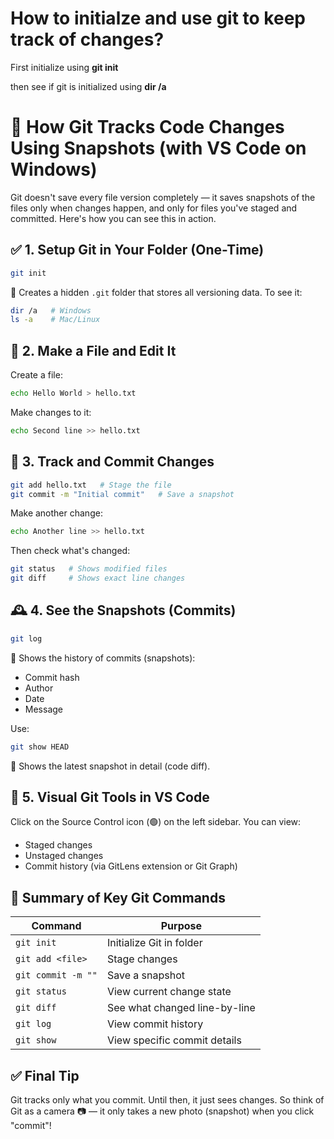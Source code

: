 # How to initialze and use git to keep track of changes?
First initialize using **git init**

then see if git is initialized using **dir /a**

# 🧠 How Git Tracks Code Changes Using Snapshots (with VS Code on Windows)

Git doesn't save every file version completely — it saves snapshots of the files only when changes happen, and only for files you've staged and committed. Here's how you can see this in action.

## ✅ 1. Setup Git in Your Folder (One-Time)

```bash
git init
```

🔹 Creates a hidden `.git` folder that stores all versioning data. To see it:

```bash
dir /a   # Windows
ls -a    # Mac/Linux
```

## 📁 2. Make a File and Edit It

Create a file:

```bash
echo Hello World > hello.txt
```

Make changes to it:

```bash
echo Second line >> hello.txt
```

## 📝 3. Track and Commit Changes

```bash
git add hello.txt   # Stage the file
git commit -m "Initial commit"   # Save a snapshot
```

Make another change:

```bash
echo Another line >> hello.txt
```

Then check what's changed:

```bash
git status   # Shows modified files
git diff     # Shows exact line changes
```

## 🕰 4. See the Snapshots (Commits)

```bash
git log
```

🔹 Shows the history of commits (snapshots):
- Commit hash
- Author
- Date
- Message

Use:

```bash
git show HEAD
```

🔹 Shows the latest snapshot in detail (code diff).

## 👀 5. Visual Git Tools in VS Code

Click on the Source Control icon (🟢) on the left sidebar. You can view:
- Staged changes
- Unstaged changes
- Commit history (via GitLens extension or Git Graph)

## 🧾 Summary of Key Git Commands

| Command | Purpose |
|---------|---------|
| `git init` | Initialize Git in folder |
| `git add <file>` | Stage changes |
| `git commit -m ""` | Save a snapshot |
| `git status` | View current change state |
| `git diff` | See what changed line-by-line |
| `git log` | View commit history |
| `git show` | View specific commit details |

## ✅ Final Tip

Git tracks only what you commit. Until then, it just sees changes. So think of Git as a camera 📷 — it only takes a new photo (snapshot) when you click "commit"!
